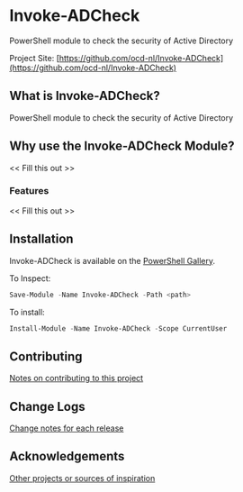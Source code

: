 # Invoke-ADCheck
PowerShell module to check the security of Active Directory

Project Site: [https://github.com/ocd-nl/Invoke-ADCheck](https://github.com/ocd-nl/Invoke-ADCheck)

## What is Invoke-ADCheck?
PowerShell module to check the security of Active Directory

## Why use the Invoke-ADCheck Module?
<< Fill this out >>

### Features
<< Fill this out >>

## Installation
Invoke-ADCheck is available on the [PowerShell Gallery](https://www.powershellgallery.com/packages/Invoke-ADCheck/).

To Inspect:
```powershell
Save-Module -Name Invoke-ADCheck -Path <path>
```
To install:
```powershell
Install-Module -Name Invoke-ADCheck -Scope CurrentUser
```

## Contributing
[Notes on contributing to this project](Contributing.md)

## Change Logs
[Change notes for each release](ChangeLog.md)

## Acknowledgements
[Other projects or sources of inspiration](Acknowledgements.md)


